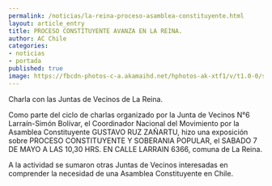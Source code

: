 ```yaml
---
permalink: /noticias/la-reina-proceso-asamblea-constituyente.html
layout: article_entry
title: PROCESO CONSTITUYENTE AVANZA EN LA REINA.
author: AC Chile
categories: 
- noticias
- portada
published: true
image: https://fbcdn-photos-c-a.akamaihd.net/hphotos-ak-xtf1/v/t1.0-0/s526x395/13119115_594935710668949_6999863911022529686_n.jpg?oh=78fb3b2647a4e1d89bead8a02344b093&oe=57B8F9DC&__gda__=1471361778_74d7888beee74a7c3e0f56ce99290d7a
---
```


Charla con las Juntas de Vecinos de La Reina.

Como parte del ciclo de charlas organizado por la Junta de Vecinos N°6 Larraín-Simón Bolívar, el Coordinador Nacional del Movimiento por la Asamblea Constituyente GUSTAVO RUZ ZAÑARTU, hizo una exposición sobre PROCESO CONSTITUYENTE Y SOBERANIA POPULAR, el SABADO 7 DE MAYO A LAS 10,30 HRS. EN CALLE LARRAIN 6366, comuna de La Reina.

A la actividad se sumaron otras Juntas de Vecinos interesadas en comprender la necesidad de una Asamblea Constituyente en Chile.

